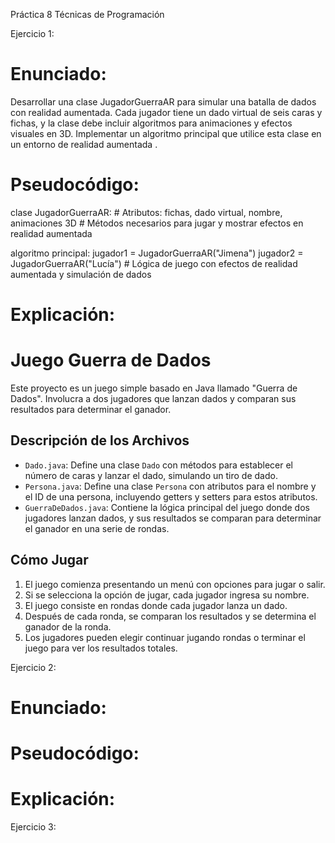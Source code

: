 Práctica 8 Técnicas de Programación

Ejercicio 1:
# Enunciado:
Desarrollar una clase JugadorGuerraAR para simular una batalla de dados con realidad aumentada. Cada jugador tiene un dado virtual de seis caras y fichas, y la clase debe incluir algoritmos para animaciones y efectos visuales en 3D. Implementar un algoritmo principal que utilice esta clase en un entorno de realidad aumentada
.
# Pseudocódigo:
clase JugadorGuerraAR:
    # Atributos: fichas, dado virtual, nombre, animaciones 3D
    # Métodos necesarios para jugar y mostrar efectos en realidad aumentada

algoritmo principal:
    jugador1 = JugadorGuerraAR("Jimena")
    jugador2 = JugadorGuerraAR("Lucía")
    # Lógica de juego con efectos de realidad aumentada y simulación de dados
# Explicación: 
# Juego Guerra de Dados

Este proyecto es un juego simple basado en Java llamado "Guerra de Dados". Involucra a dos jugadores que lanzan dados y comparan sus resultados para determinar el ganador.

## Descripción de los Archivos

- `Dado.java`: Define una clase `Dado` con métodos para establecer el número de caras y lanzar el dado, simulando un tiro de dado.
- `Persona.java`: Define una clase `Persona` con atributos para el nombre y el ID de una persona, incluyendo getters y setters para estos atributos.
- `GuerraDeDados.java`: Contiene la lógica principal del juego donde dos jugadores lanzan dados, y sus resultados se comparan para determinar el ganador en una serie de rondas.

## Cómo Jugar

1. El juego comienza presentando un menú con opciones para jugar o salir.
2. Si se selecciona la opción de jugar, cada jugador ingresa su nombre.
3. El juego consiste en rondas donde cada jugador lanza un dado.
4. Después de cada ronda, se comparan los resultados y se determina el ganador de la ronda.
5. Los jugadores pueden elegir continuar jugando rondas o terminar el juego para ver los resultados totales.

Ejercicio 2:
# Enunciado:
# Pseudocódigo:
# Explicación:

Ejercicio 3:




